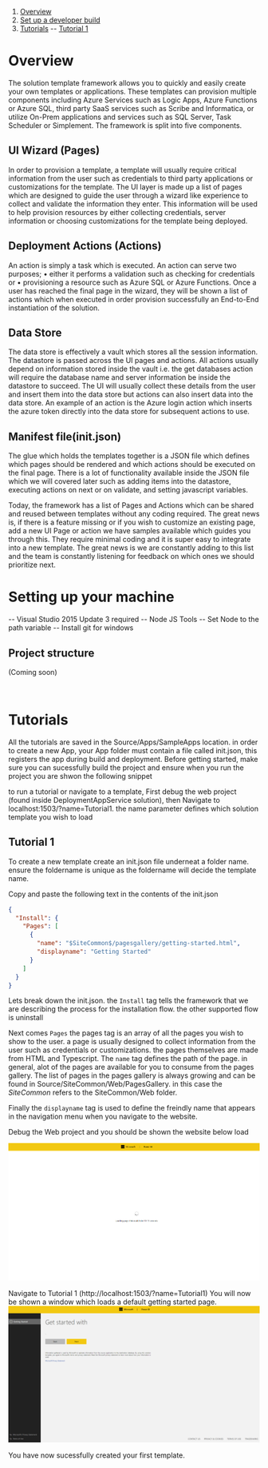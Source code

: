 ﻿1. [Overview](#Overview)
2. [Set up a developer build](#devbuild)
3. [Tutorials](#tutorials) --
   [Tutorial 1](#tutorial1)


# Overview <a name="Overview"></a>

The solution template framework allows you to quickly and easily create your own templates or applications. 
These templates can provision multiple components including Azure Services such as Logic Apps, Azure Functions 
or Azure SQL, third party SaaS services such as Scribe and Informatica, or utilize On-Prem applications and services 
such as SQL Server, Task Scheduler or Simplement. The framework is split into five components. 

## UI Wizard (Pages) 
In order to provision a template, a template will usually require critical information from the user such as credentials 
to third party applications or customizations for the template. The UI layer is made up a list of pages which are designed 
to guide the user through a wizard like experience to collect and validate the information they enter. This information will 
be used to help provision resources by either collecting credentials, server information or choosing customizations for the 
template being deployed. 

## Deployment Actions (Actions)
An action is simply a task which is executed. An action can serve two purposes; 
•	either it performs a validation such as checking for credentials or 
•	provisioning a resource such as Azure SQL or Azure Functions. 
Once a user has reached the final page in the wizard, they will be shown a list of actions which when executed in order provision 
successfully an End-to-End instantiation of the solution. 

## Data Store
The data store is effectively a vault which stores all the session information. The datastore is passed across the UI pages 
and actions. All actions usually depend on information stored inside the vault i.e. the get databases action will require the 
database name and server information be inside the datastore to succeed. The UI will usually collect these details from the user 
and insert them into the data store but actions can also insert data into the data store. An example of an action is the Azure login 
action which inserts the azure token directly into the data store for subsequent actions to use. 

## Manifest file(init.json)
The glue which holds the templates together is a JSON file which defines which pages should be rendered and which actions should be 
executed on the final page. There is a lot of functionality available inside the JSON file which we will covered later such as adding 
items into the datastore, executing actions on next or on validate, and setting javascript variables.

Today, the framework has a list of Pages and Actions which can be shared and reused between templates without any coding required. 
The great news is, if there is a feature missing or if you wish to customize an existing page, add a new UI Page or action we have samples available which guides you through this. 
They require minimal coding and it is super easy to integrate into a new template. The great news is we are constantly adding to this list and the team is constantly listening for 
feedback on which ones we should prioritize next. 


# Setting up your machine <a name="devbuild"></a>
-- Visual Studio 2015 Update 3 required
-- Node JS Tools
-- Set Node to the path variable
-- Install git for windows

## Project structure
(Coming soon)

<br/>

# Tutorials <a name="tutorials"></a>
All the tutorials are saved in the Source/Apps/SampleApps location. in order to create a new App, your App folder must contain a file called init.json, this registers the app during build and deployment. Before getting started, make sure you can sucessfully build the project and ensure when you run the project you are shwon the following snippet

to run a tutorial or navigate to a template, First debug the web project (found inside DeploymentAppService solution), then Navigate to localhost:1503/?name=Tutorial1. the name parameter defines which solution template you wish to load

## Tutorial 1 <a name="tutorial1"></a>
To create a new template create an init.json file underneat a folder name. ensure the foldername is unique as the foldername will decide the template name. 

Copy and paste the following text in the contents of the init.json

```json
{
  "Install": {
    "Pages": [
      {
        "name": "$SiteCommon$/pagesgallery/getting-started.html",
        "displayname": "Getting Started"
      }
    ]
  }
}
```


Lets break down the init.json. the ```Install``` tag tells the framework
that we are describing the process for the installation flow. the other supported  flow is uninstall

Next comes ```Pages``` the pages tag is an array of all the pages you wish to show to the user. a page
is usually designed to collect information from the user such as credentials or customizations. the pages themselves are 
made from HTML and Typescript. The ```name``` tag defines the path of the page. in general, alot of the pages are available for you to consume from the pages gallery.
The list of pages in the pages gallery is always growing and can be found in Source/SiteCommon/Web/PagesGallery. in this case the $SiteCommon$ refers to the SiteCommon/Web folder.


Finally the ```displayname``` tag is used to define the freindly name that appears in the navigation menu when you navigate to the website.

Debug the Web project and you should be shown the website below load

![HomePageNoTemplate](./Images/HomePageNoTemplate.PNG)

Navigate to Tutorial 1 (http://localhost:1503/?name=Tutorial1)
You will now be shown a window which  loads a default getting started page.
![HomePageTutorial1](./Images/HomePageTutorial1.PNG)

You have now sucessfully created your first template.